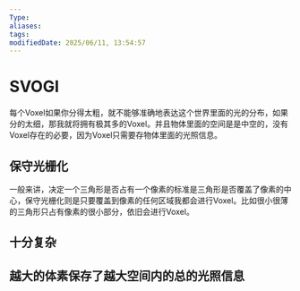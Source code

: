 ```yaml
---
Type:
aliases: 
tags: 
modifiedDate: 2025/06/11, 13:54:57
---
```


# SVOGI

每个Voxel如果你分得太粗，就不能够准确地表达这个世界里面的光的分布，如果分的太细，那我就将拥有极其多的Voxel。并且物体里面的空间是是中空的，没有Voxel存在的必要，因为Voxel只需要存物体里面的光照信息。

## 保守光栅化

一般来讲，决定一个三角形是否占有一个像素的标准是三角形是否覆盖了像素的中心，保守光栅化则是只要覆盖到像素的任何区域我都会进行Voxel。比如很小很薄的三角形只占有像素的很小部分，依旧会进行Voxel。

## 十分复杂

## 越大的体素保存了越大空间内的**总的光照信息**
